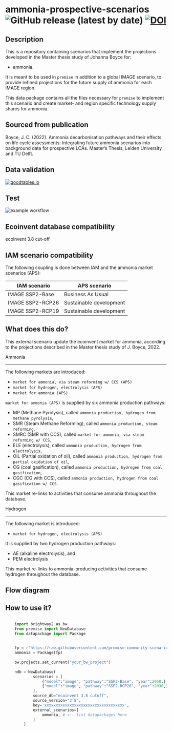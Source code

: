 # ammonia-prospective-scenarios ![GitHub release (latest by date)](https://img.shields.io/github/v/release/premise-community-scenarios/ammonia-prospective-scenarios) [![DOI](https://zenodo.org/badge/DOI/10.5281/zenodo.6984300.svg)](https://doi.org/10.5281/zenodo.6984300)


Description
-----------

This is a repository containing scenarios that implement the projections developed
in the Master thesis study of Johanna Boyce for:

* ammonia. 

It is meant to be used in `premise` in addition to a global IMAGE scenario, 
to provide refined projections for the future supply of ammonia for 
each IMAGE region.

This data package contains all the files necessary for `premise` to implement
this scenario and create market- and region specific technology supply shares
for ammonia.

Sourced from publication
------------------------

Boyce, J. C. (2022). Ammonia decarbonisation pathways and their effects 
on life cycle assessments: Integrating future ammonia scenarios 
into background data for prospective LCAs. Master’s Thesis, 
Leiden University and TU Delft.

Data validation 
---------------

[![goodtables.io](https://goodtables.io//badge/github/premise-community-scenarios/ammonia-prospective-scenarios.svg)](https://goodtables.io//github/premise-community-scenarios/ammonia-prospective-scenarios-2050)

Test 
----

![example workflow](https://github.com/premise-community-scenarios/ammonia-prospective-scenarios/actions/workflows/main.yml/badge.svg?branch=main)

Ecoinvent database compatibility
--------------------------------

ecoinvent 3.8 cut-off

IAM scenario compatibility
---------------------------

The following coupling is done between IAM and the ammonia market scenarios (APS):

| IAM scenario     | APS scenario           |
|------------------|-------------------------|
| IMAGE SSP2-Base  | Business As Usual       |
| IMAGE SSP2-RCP26 | Sustainable development |
| IMAGE SSP2-RCP19 | Sustainable development |

What does this do?
------------------

This external scenario update the ecoinvent market for ammonia, according
to the projections described in the Master thesis study of J. Boyce, 2022.

Ammonia
*******

The following markets are introduced:

* `market for ammonia, via steam reforming w/ CCS (APS)`
* `market for hydrogen, electrolysis (APS)`
* `market for ammonia (APS)`

`market for ammonia (APS)` is supplied by six ammonia production pathways:
* MP (Methane Pyrolysis), called `ammonia production, hydrogen from methane pyrolysis`,
* SMR (Steam Methane Reforming), called `ammonia production, steam reforming`,
* SMRC (SMR with CCS), called `market for ammonia, via steam reforming w/ CCS`,
* ELE (electrolysis), called `ammonia production, hydrogen from electrolysis`,
* OIL (Partial oxidation of oil), called `ammonia production, hydrogen from partial oxidation of oil`,
* CG (coal gasification), called `ammonia production, hydrogen from coal gasification`,
* CGC (CG with CCS), called `ammonia production, hydrogen from coal gasification w/ CCS`.

This market re-links to activities that consume ammonia throughout the database.

Hydrogen
********

The following market is introduced:

* `market for hydrogen, electrolysis (APS)`

It is supplied by two hydrogen production pathways:
* AE (alkaline electrolysis), and 
* PEM electrolysis

This market re-links to ammonia-producing activities 
that consume hydrogen throughout the database.


Flow diagram
------------


How to use it?
--------------

```python

    import brightway2 as bw
    from premise import NewDatabase
    from datapackage import Package
    
    
    fp = r"https://raw.githubusercontent.com/premise-community-scenarios/ammonia-prospective-scenarios/main/datapackage.json"
    ammonia = Package(fp)
    
    bw.projects.set_current("your_bw_project")
    
    ndb = NewDatabase(
            scenarios = [
                {"model":"image", "pathway":"SSP2-Base", "year":2050,},
                {"model":"image", "pathway":"SSP2-RCP26", "year":2030,},
            ],        
            source_db="ecoinvent 3.8 cutoff",
            source_version="3.8",
            key='xxxxxxxxxxxxxxxxxxxxxxxxxxxxxxxxxxx',
            external_scenarios=[
                ammonia, # <-- list datapackages here
            ] 
        )
```

